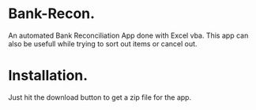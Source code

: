 # Bank-Recon.
An automated Bank Reconciliation App done with Excel vba.
This app can also be usefull while trying to sort out items or cancel out.

# Installation.
Just hit the download button to get a zip file for the app.
